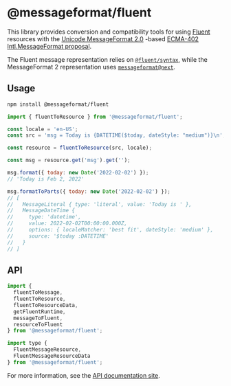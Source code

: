 # @messageformat/fluent

This library provides conversion and compatibility tools for using [Fluent] resources
with the [Unicode MessageFormat 2.0] -based [ECMA-402 Intl.MessageFormat proposal].

The Fluent message representation relies on [`@fluent/syntax`],
while the MessageFormat 2 representation uses [`messageformat@next`].

[fluent]: https://projectfluent.org/
[ecma-402 intl.messageformat proposal]: https://github.com/tc39/proposal-intl-messageformat
[unicode messageformat 2.0]: https://github.com/unicode-org/message-format-wg
[`@fluent/syntax`]: https://www.npmjs.com/package/@fluent/syntax
[`messageformat@next`]: https://www.npmjs.com/package/messageformat/v/next

## Usage

```sh
npm install @messageformat/fluent
```

```js
import { fluentToResource } from '@messageformat/fluent';

const locale = 'en-US';
const src = 'msg = Today is {DATETIME($today, dateStyle: "medium")}\n';

const resource = fluentToResource(src, locale);

const msg = resource.get('msg').get('');

msg.format({ today: new Date('2022-02-02') });
// 'Today is Feb 2, 2022'

msg.formatToParts({ today: new Date('2022-02-02') });
// [
//   MessageLiteral { type: 'literal', value: 'Today is ' },
//   MessageDateTime {
//     type: 'datetime',
//     value: 2022-02-02T00:00:00.000Z,
//     options: { localeMatcher: 'best fit', dateStyle: 'medium' },
//     source: '$today :DATETIME'
//   }
// ]
```

## API

```js
import {
  fluentToMessage,
  fluentToResource,
  fluentToResourceData,
  getFluentRuntime,
  messageToFluent,
  resourceToFluent
} from '@messageformat/fluent';

import type {
  FluentMessageResource,
  FluentMessageResourceData
} from '@messageformat/fluent';
```

For more information, see the [API documentation site](http://messageformat.github.io/messageformat/api/fluent/).
